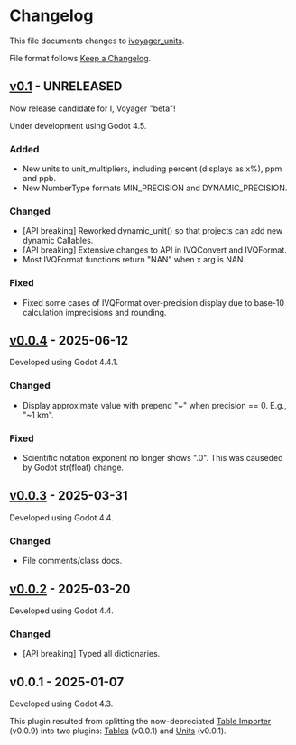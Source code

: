 # Changelog

This file documents changes to [ivoyager_units](https://github.com/ivoyager/ivoyager_units).

File format follows [Keep a Changelog](https://keepachangelog.com/en/1.0.0/).

## [v0.1] - UNRELEASED

Now release candidate for I, Voyager "beta"!

Under development using Godot 4.5.

### Added
* New units to unit_multipliers, including percent (displays as x%), ppm and ppb.
* New NumberType formats MIN_PRECISION and DYNAMIC_PRECISION.

### Changed
* [API breaking] Reworked dynamic_unit() so that projects can add new dynamic Callables.
* [API breaking] Extensive changes to API in IVQConvert and IVQFormat.
* Most IVQFormat functions return "NAN" when x arg is NAN.

### Fixed
* Fixed some cases of IVQFormat over-precision display due to base-10 calculation imprecisions and rounding.

## [v0.0.4] - 2025-06-12

Developed using Godot 4.4.1.

### Changed
* Display approximate value with prepend "~" when precision == 0. E.g., "~1 km".

### Fixed
* Scientific notation exponent no longer shows ".0". This was causeded by Godot str(float) change.

## [v0.0.3] - 2025-03-31

Developed using Godot 4.4.

### Changed
* File comments/class docs.

## [v0.0.2] - 2025-03-20

Developed using Godot 4.4.

### Changed
* [API breaking] Typed all dictionaries.

## v0.0.1 - 2025-01-07

Developed using Godot 4.3.

This plugin resulted from splitting the now-depreciated [Table Importer](https://github.com/ivoyager/ivoyager_table_importer) (v0.0.9) into two plugins: [Tables](https://github.com/ivoyager/ivoyager_tables) (v0.0.1) and [Units](https://github.com/ivoyager/ivoyager_units) (v0.0.1).

[v0.1]: https://github.com/ivoyager/ivoyager_units/compare/v0.0.4...HEAD
[v0.0.4]: https://github.com/ivoyager/ivoyager_units/compare/v0.0.3...v0.0.4
[v0.0.3]: https://github.com/ivoyager/ivoyager_units/compare/v0.0.2...v0.0.3
[v0.0.2]: https://github.com/ivoyager/ivoyager_units/compare/v0.0.1...v0.0.2

